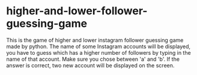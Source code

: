 # higher-and-lower-follower-guessing-game
This is the game of higher and lower instagram follower guessing game made by python.
The name of some Instagram accounts will be displayed, you have to guess which has a higher number of followers by typing in the name of that account. Make sure you chose between 'a' and 'b'. If the answer is correct, two new account will be displayed on the screen.
